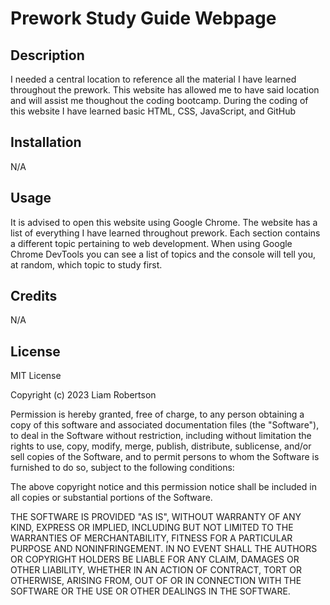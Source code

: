# Prework Study Guide Webpage

## Description

I needed a central location to reference all the material I have learned throughout the prework. This website has allowed me to have said location and will assist me thoughout the coding bootcamp. During the coding of this website I have learned basic HTML, CSS, JavaScript, and GitHub

## Installation

N/A

## Usage

It is advised to open this website using Google Chrome. The website has a list of everything I have learned throughout prework. Each section contains a different topic pertaining to web development. When using Google Chrome DevTools you can see a list of topics and the console will tell you, at random, which topic to study first.

## Credits

N/A

## License

MIT License

Copyright (c) 2023 Liam Robertson

Permission is hereby granted, free of charge, to any person obtaining a copy
of this software and associated documentation files (the "Software"), to deal
in the Software without restriction, including without limitation the rights
to use, copy, modify, merge, publish, distribute, sublicense, and/or sell
copies of the Software, and to permit persons to whom the Software is
furnished to do so, subject to the following conditions:

The above copyright notice and this permission notice shall be included in all
copies or substantial portions of the Software.

THE SOFTWARE IS PROVIDED "AS IS", WITHOUT WARRANTY OF ANY KIND, EXPRESS OR
IMPLIED, INCLUDING BUT NOT LIMITED TO THE WARRANTIES OF MERCHANTABILITY,
FITNESS FOR A PARTICULAR PURPOSE AND NONINFRINGEMENT. IN NO EVENT SHALL THE
AUTHORS OR COPYRIGHT HOLDERS BE LIABLE FOR ANY CLAIM, DAMAGES OR OTHER
LIABILITY, WHETHER IN AN ACTION OF CONTRACT, TORT OR OTHERWISE, ARISING FROM,
OUT OF OR IN CONNECTION WITH THE SOFTWARE OR THE USE OR OTHER DEALINGS IN THE
SOFTWARE.